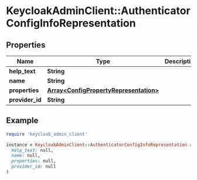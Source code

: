 # KeycloakAdminClient::AuthenticatorConfigInfoRepresentation

## Properties

| Name | Type | Description | Notes |
| ---- | ---- | ----------- | ----- |
| **help_text** | **String** |  | [optional] |
| **name** | **String** |  | [optional] |
| **properties** | [**Array&lt;ConfigPropertyRepresentation&gt;**](ConfigPropertyRepresentation.md) |  | [optional] |
| **provider_id** | **String** |  | [optional] |

## Example

```ruby
require 'keycloak_admin_client'

instance = KeycloakAdminClient::AuthenticatorConfigInfoRepresentation.new(
  help_text: null,
  name: null,
  properties: null,
  provider_id: null
)
```

